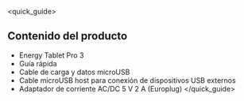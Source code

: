 <quick_guide> 
## Contenido del producto

* Energy Tablet Pro 3
* Guía rápida
* Cable de carga y datos microUSB
* Cable microUSB host para conexión de dispositivos USB externos
* Adaptador de corriente AC/DC 5 V 2 A (Europlug)
</quick_guide>
